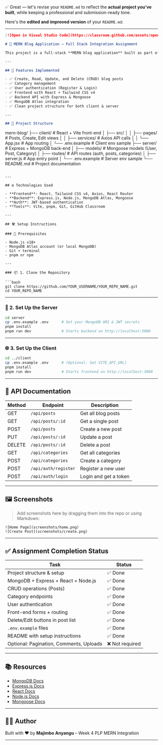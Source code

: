 ✅ Great — let's revise your `README.md` to reflect the **actual project you’ve built**, while keeping a professional and submission-ready tone.

Here's the **edited and improved version** of your `README.md`:

---

```markdown
[![Open in Visual Studio Code](https://classroom.github.com/assets/open-in-vscode-2e0aaae1b6195c2367325f4f02e2d04e9abb55f0b24a779b69b11b9e10269abc.svg)](https://classroom.github.com/online_ide?assignment_repo_id=19922070&assignment_repo_type=AssignmentRepo)

# 📰 MERN Blog Application – Full Stack Integration Assignment

This project is a full-stack **MERN blog application** built as part of the PLP Academy Week 4 assignment. It demonstrates full integration between MongoDB, Express.js, React.js, and Node.js, along with user authentication and core blog features.

---

## 🚀 Features Implemented

- ✅ Create, Read, Update, and Delete (CRUD) blog posts
- ✅ Category management
- ✅ User authentication (Register & Login)
- ✅ Frontend with React + Tailwind CSS v4
- ✅ Backend API with Express & Mongoose
- ✅ MongoDB Atlas integration
- ✅ Clean project structure for both client & server

---

## 📁 Project Structure

```

mern-blog/
├── client/                 # React + Vite front-end
│   ├── src/
│   │   ├── pages/          # Posts, Create, Edit views
│   │   ├── services/       # Axios API calls
│   │   └── App.jsx         # App routing
│   └── .env.example        # Client env sample
├── server/                 # Express + MongoDB back-end
│   ├── models/             # Mongoose models (User, Post, Category)
│   ├── routes/             # API routes (auth, posts, categories)
│   ├── server.js           # App entry point
│   └── .env.example        # Server env sample
└── README.md               # Project documentation

````

---

## ⚙️ Technologies Used

- **Frontend**: React, Tailwind CSS v4, Axios, React Router
- **Backend**: Express.js, Node.js, MongoDB Atlas, Mongoose
- **Auth**: JWT-based authentication
- **Tools**: Vite, pnpm, Git, GitHub Classroom

---

## 🛠️ Setup Instructions

### 🔌 Prerequisites

- Node.js v18+
- MongoDB Atlas account (or local MongoDB)
- Git + terminal
- pnpm or npm

---

### 📦 1. Clone the Repository

```bash
git clone https://github.com/YOUR_USERNAME/YOUR_REPO_NAME.git
cd YOUR_REPO_NAME
````

---

### 🔧 2. Set Up the Server

```bash
cd server
cp .env.example .env      # Set your MongoDB URI & JWT secrets
pnpm install
pnpm run dev              # Starts backend on http://localhost:5000
```

---

### 🌐 3. Set Up the Client

```bash
cd ../client
cp .env.example .env      # (Optional: Set VITE_API_URL)
pnpm install
pnpm run dev              # Starts frontend on http://localhost:3000
```

---

## 📖 API Documentation

| Method | Endpoint             | Description           |
| ------ | -------------------- | --------------------- |
| GET    | `/api/posts`         | Get all blog posts    |
| GET    | `/api/posts/:id`     | Get a single post     |
| POST   | `/api/posts`         | Create a new post     |
| PUT    | `/api/posts/:id`     | Update a post         |
| DELETE | `/api/posts/:id`     | Delete a post         |
| GET    | `/api/categories`    | Get all categories    |
| POST   | `/api/categories`    | Create a category     |
| POST   | `/api/auth/register` | Register a new user   |
| POST   | `/api/auth/login`    | Login and get a token |

---

## 🖼️ Screenshots

> Add screenshots here by dragging them into the repo or using Markdown:

```
![Home Page](screenshots/home.png)
![Create Post](screenshots/create.png)
```

---

## ✅ Assignment Completion Status

| Task                                    | Status         |
| --------------------------------------- | -------------- |
| Project structure & setup               | ✅ Done         |
| MongoDB + Express + React + Node.js     | ✅ Done         |
| CRUD operations (Posts)                 | ✅ Done         |
| Category endpoints                      | ✅ Done         |
| User authentication                     | ✅ Done         |
| Front-end forms + routing               | ✅ Done         |
| Delete/Edit buttons in post list        | ✅ Done         |
| `.env.example` files                    | ✅ Done         |
| README with setup instructions          | ✅ Done         |
| Optional: Pagination, Comments, Uploads | ❌ Not required |

---

## 📚 Resources

* [MongoDB Docs](https://docs.mongodb.com/)
* [Express.js Docs](https://expressjs.com/)
* [React Docs](https://react.dev/)
* [Node.js Docs](https://nodejs.org/en/docs/)
* [Mongoose Docs](https://mongoosejs.com/docs/)

---

## 👨‍💻 Author

Built with ❤️ by **Majimbo Anyangu** – Week 4 PLP MERN Integration

---

